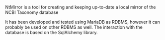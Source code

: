 NtMirror is a tool for creating and keeping up-to-date a local
mirror of the NCBI Taxonomy database

It has been developed and tested using MariaDB as RDBMS, however it
can probably be used on other RDBMS as well.
The interaction with the database is based on the SqlAlchemy library.

